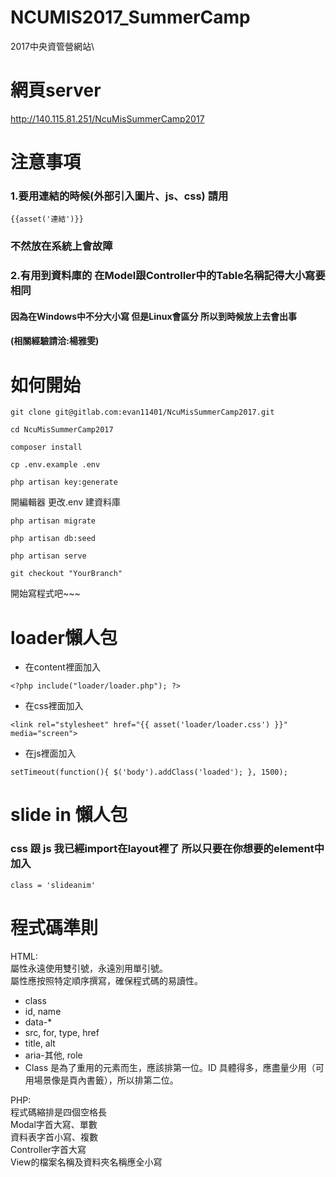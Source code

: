 # NCUMIS2017_SummerCamp
2017中央資管營網站\

# 網頁server

http://140.115.81.251/NcuMisSummerCamp2017


# 注意事項

### 1.要用連結的時候(外部引入圖片、js、css) 請用

` {{asset('連結')}} `

### 不然放在系統上會故障

### 2.有用到資料庫的 在Model跟Controller中的Table名稱記得大小寫要相同

#### 因為在Windows中不分大小寫 但是Linux會區分 所以到時候放上去會出事

#### (相關經驗請洽:楊雅雯)



# 如何開始

`git clone git@gitlab.com:evan11401/NcuMisSummerCamp2017.git`

`cd NcuMisSummerCamp2017`

`composer install`

`cp .env.example .env`

`php artisan key:generate`

開編輯器 更改.env 建資料庫

`php artisan migrate`    

`php artisan db:seed`  

`php artisan serve`   

`git checkout "YourBranch"`

開始寫程式吧~~~


# loader懶人包

- 在content裡面加入

`<?php
    include("loader/loader.php");
 ?>`
 
 - 在css裡面加入
 
 `<link rel="stylesheet" href="{{ asset('loader/loader.css') }}" media="screen">`
 
 - 在js裡面加入
 
 `setTimeout(function(){
    $('body').addClass('loaded');
  }, 1500);`


# slide in 懶人包

### css 跟 js 我已經import在layout裡了 所以只要在你想要的element中加入

`class = 'slideanim' `


# 程式碼準則
HTML:  
屬性永遠使用雙引號，永遠別用單引號。  
屬性應按照特定順序撰寫，確保程式碼的易讀性。
- class
- id, name
- data-*
- src, for, type, href
- title, alt
- aria-其他, role
- Class 是為了重用的元素而生，應該排第一位。ID 具體得多，應盡量少用（可用場景像是頁內書籤），所以排第二位。  

PHP:  
程式碼縮排是四個空格長  
Modal字首大寫、單數  
資料表字首小寫、複數  
Controller字首大寫  
View的檔案名稱及資料夾名稱應全小寫  
